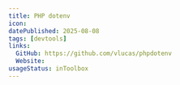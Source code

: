 ```yaml
---
title: PHP dotenv
icon:
datePublished: 2025-08-08
tags: [devtools]
links:
  GitHub: https://github.com/vlucas/phpdotenv
  Website: 
usageStatus: inToolbox
---
```

